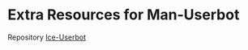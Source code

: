 # Extra Resources for Man-Userbot
Repository [Ice-Userbot](https://github.com/jokokendi/Ice-Userbot)
